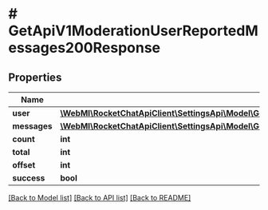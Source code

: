 # # GetApiV1ModerationUserReportedMessages200Response

## Properties

Name | Type | Description | Notes
------------ | ------------- | ------------- | -------------
**user** | [**\WebMI\RocketChatApiClient\SettingsApi\Model\GetApiV1ModerationUserReportedMessages200ResponseUser**](GetApiV1ModerationUserReportedMessages200ResponseUser.md) |  | [optional]
**messages** | [**\WebMI\RocketChatApiClient\SettingsApi\Model\GetApiV1ModerationUserReportedMessages200ResponseMessagesInner[]**](GetApiV1ModerationUserReportedMessages200ResponseMessagesInner.md) |  | [optional]
**count** | **int** |  | [optional]
**total** | **int** |  | [optional]
**offset** | **int** |  | [optional]
**success** | **bool** |  | [optional]

[[Back to Model list]](../../README.md#models) [[Back to API list]](../../README.md#endpoints) [[Back to README]](../../README.md)
